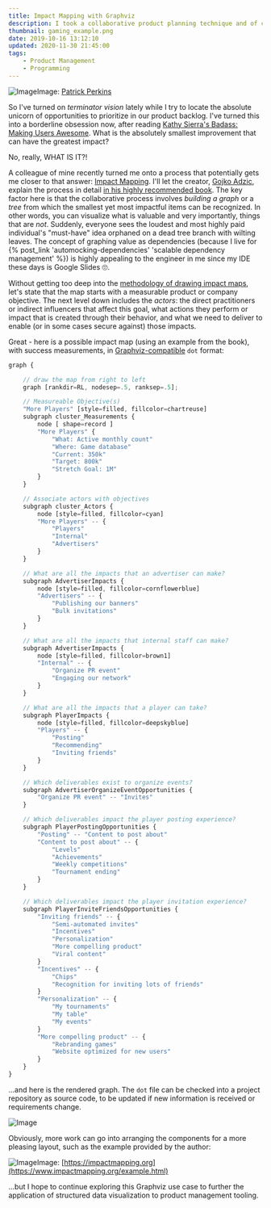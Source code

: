 ```yaml
---
title: Impact Mapping with Graphviz
description: I took a collaborative product planning technique and of course had to formalize it with code...
thumbnail: gaming_example.png
date: 2019-10-16 13:12:10
updated: 2020-11-30 21:45:00
tags:
    - Product Management
    - Programming
---
```


<!-- markdownlint-disable no-inline-html -->
![Image](0_e8YPUHOfr9xyFlkO.jpg)<span class="caption">Image: [Patrick Perkins](https://unsplash.com/@stay_in_touch)</span>
<!-- markdownlint-enable no-inline-html -->

So I've turned on _terminator vision_ lately while I try to locate the absolute unicorn of opportunities to prioritize in our product backlog. I've turned this into a borderline obsession now, after reading [Kathy Sierra's Badass: Making Users Awesome](https://www.goodreads.com/book/show/24737268-badass). What is the absolutely smallest improvement that can have the greatest impact?

No, really, WHAT IS IT?!

A colleague of mine recently turned me onto a process that potentially gets me closer to that answer: [Impact Mapping](https://www.impactmapping.org). I'll let the creator, [Gojko Adzic](https://gojko.net/about), explain the process in detail [in his highly recommended book](https://www.impactmapping.org/book.html). The key factor here is that the collaborative process involves _building a graph_ or a _tree_ from which the smallest yet most impactful items can be recognized. In other words, you can visualize what is valuable and very importantly, things that are _not_. Suddenly, everyone sees the loudest and most highly paid individual's "must-have" idea orphaned on a dead tree branch with wilting leaves. The concept of graphing value as dependencies (because I live for {% post_link 'automocking-dependencies' 'scalable dependency management' %}) is highly appealing to the engineer in me since my IDE these days is Google Slides 🙄.

Without getting too deep into the [methodology of drawing impact maps](https://www.impactmapping.org/drawing.html), let's state that the map starts with a measurable product or company objective. The next level down includes the _actors_: the direct practitioners or indirect influencers that affect this goal, what actions they perform or impact that is created through their behavior, and what we need to deliver to enable (or in some cases secure against) those impacts.

Great - here is a possible impact map (using an example from the book), with success measurements, in [Graphviz-compatible](https://graphviz.org) `dot` format:

```js
graph {

    // draw the map from right to left
    graph [rankdir=RL, nodesep=.5, ranksep=.5];

    // Measureable Objective(s)
    "More Players" [style=filled, fillcolor=chartreuse]
    subgraph cluster_Measurements {
        node [ shape=record ]
        "More Players" {
            "What: Active monthly count"
            "Where: Game database"
            "Current: 350k"
            "Target: 800k"
            "Stretch Goal: 1M"
        }
    }

    // Associate actors with objectives
    subgraph cluster_Actors {
        node [style=filled, fillcolor=cyan]
        "More Players" -- {
            "Players"
            "Internal"
            "Advertisers"
        }
    }

    // What are all the impacts that an advertiser can make?
    subgraph AdvertiserImpacts {
        node [style=filled, fillcolor=cornflowerblue]
        "Advertisers" -- {
            "Publishing our banners"
            "Bulk invitations"
        }
    }

    // What are all the impacts that internal staff can make?
    subgraph AdvertiserImpacts {
        node [style=filled, fillcolor=brown1]
        "Internal" -- {
            "Organize PR event"
            "Engaging our network"
        }
    }

    // What are all the impacts that a player can take?
    subgraph PlayerImpacts {
        node [style=filled, fillcolor=deepskyblue]
        "Players" -- {
            "Posting"
            "Recommending"
            "Inviting friends"
        }
    }

    // Which deliverables exist to organize events?
    subgraph AdvertiserOrganizeEventOpportunities {
        "Organize PR event" -- "Invites"
    }

    // Which deliverables impact the player posting experience?
    subgraph PlayerPostingOpportunities {
        "Posting" -- "Content to post about"
        "Content to post about" -- {
            "Levels"
            "Achievements"
            "Weekly competitions"
            "Tournament ending"
        }
    }

    // Which deliverables impact the player invitation experience?
    subgraph PlayerInviteFriendsOpportunities {
        "Inviting friends" -- {
            "Semi-automated invites"
            "Incentives"
            "Personalization"
            "More compelling product"
            "Viral content"
        }
        "Incentives" -- {
            "Chips"
            "Recognition for inviting lots of friends"
        }
        "Personalization" -- {
            "My tournaments"
            "My table"
            "My events"
        }
        "More compelling product" -- {
            "Rebranding games"
            "Website optimized for new users"
        }
    }
}
```

...and here is the rendered graph. The `dot` file can be checked into a project repository as source code, to be updated if new information is received or requirements change.

![Image](graph_lr.png)

Obviously, more work can go into arranging the components for a more pleasing layout, such as the example provided by the author:

<!-- markdownlint-disable no-inline-html -->
![Image](gaming_example.png)<span class="caption">Image: [https://impactmapping.org](https://www.impactmapping.org/example.html)</span>
<!-- markdownlint-enable no-inline-html -->

...but I hope to continue exploring this Graphviz use case to further the application of structured data visualization to product management tooling.
